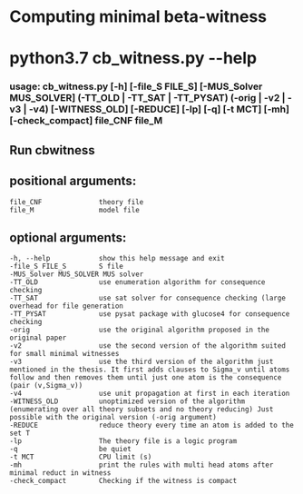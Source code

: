 # Computing minimal beta-witness


# python3.7 cb_witness.py --help
### usage: cb_witness.py [-h] [-file_S FILE_S] [-MUS_Solver MUS_SOLVER]  (-TT_OLD | -TT_SAT | -TT_PYSAT) (-orig | -v2 | -v3 | -v4) [-WITNESS_OLD] [-REDUCE] [-lp] [-q] [-t MCT] [-mh]  [-check_compact] 	file_CNF file_M

## Run cbwitness

## positional arguments:
  	file_CNF              theory file
  	file_M                model file

## optional arguments:
  	-h, --help            show this help message and exit
  	-file_S FILE_S        S file
  	-MUS_Solver MUS_SOLVER MUS solver
  	-TT_OLD               use enumeration algorithm for consequence checking
  	-TT_SAT               use sat solver for consequence checking (large overhead for file generation
  	-TT_PYSAT             use pysat package with glucose4 for consequence checking
  	-orig                 use the original algorithm proposed in the original paper
  	-v2                   use the second version of the algorithm suited for small minimal witnesses
  	-v3                   use the third version of the algorithm just mentioned in the thesis. It first adds clauses to Sigma_v until atoms follow and then removes them until just one atom is the consequence (pair (v,Sigma_v))
  	-v4                   use unit propagation at first in each iteration
  	-WITNESS_OLD          unoptimized version of the algorithm (enumerating over all theory subsets and no theory reducing) Just possible with the original version (-orig argument)
  	-REDUCE               reduce theory every time an atom is added to the set T
  	-lp                   The theory file is a logic program
  	-q                    be quiet
  	-t MCT                CPU limit (s)
  	-mh                   print the rules with multi head atoms after minimal reduct in witness
  	-check_compact        Checking if the witness is compact

